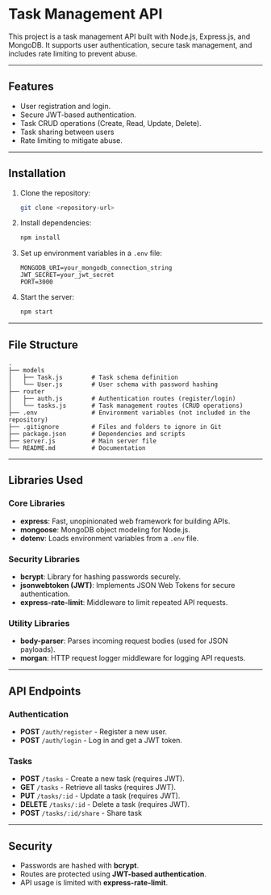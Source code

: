 # Task Management API

This project is a task management API built with Node.js, Express.js, and MongoDB. It supports user authentication, secure task management, and includes rate limiting to prevent abuse.

---

## Features
- User registration and login.
- Secure JWT-based authentication.
- Task CRUD operations (Create, Read, Update, Delete).
- Task sharing between users
- Rate limiting to mitigate abuse.

---

## Installation

1. Clone the repository:
   ```bash
   git clone <repository-url>
   ```

2. Install dependencies:
   ```bash
   npm install
   ```

3. Set up environment variables in a `.env` file:
   ```env
   MONGODB_URI=your_mongodb_connection_string
   JWT_SECRET=your_jwt_secret
   PORT=3000
   ```

4. Start the server:
   ```bash
   npm start
   ```

---

## File Structure

```
.
├── models
│   ├── Task.js        # Task schema definition
│   └── User.js        # User schema with password hashing
├── router
│   ├── auth.js        # Authentication routes (register/login)
│   └── tasks.js       # Task management routes (CRUD operations)
├── .env               # Environment variables (not included in the repository)
├── .gitignore         # Files and folders to ignore in Git
├── package.json       # Dependencies and scripts
├── server.js          # Main server file
└── README.md          # Documentation
```

---

## Libraries Used

### Core Libraries
- **express**: Fast, unopinionated web framework for building APIs.
- **mongoose**: MongoDB object modeling for Node.js.
- **dotenv**: Loads environment variables from a `.env` file.

### Security Libraries
- **bcrypt**: Library for hashing passwords securely.
- **jsonwebtoken (JWT)**: Implements JSON Web Tokens for secure authentication.
- **express-rate-limit**: Middleware to limit repeated API requests.

### Utility Libraries
- **body-parser**: Parses incoming request bodies (used for JSON payloads).
- **morgan**: HTTP request logger middleware for logging API requests.

---

## API Endpoints

### Authentication
- **POST** `/auth/register` - Register a new user.
- **POST** `/auth/login` - Log in and get a JWT token.

### Tasks
- **POST** `/tasks` - Create a new task (requires JWT).
- **GET** `/tasks` - Retrieve all tasks (requires JWT).
- **PUT** `/tasks/:id` - Update a task (requires JWT).
- **DELETE** `/tasks/:id` - Delete a task (requires JWT).
- **POST** `/tasks/:id/share` - Share task



---

## Security
- Passwords are hashed with **bcrypt**.
- Routes are protected using **JWT-based authentication**.
- API usage is limited with **express-rate-limit**.


